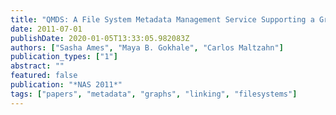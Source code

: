 ```yaml
---
title: "QMDS: A File System Metadata Management Service Supporting a Graph Data Model-based Query Language"
date: 2011-07-01
publishDate: 2020-01-05T13:33:05.982083Z
authors: ["Sasha Ames", "Maya B. Gokhale", "Carlos Maltzahn"]
publication_types: ["1"]
abstract: ""
featured: false
publication: "*NAS 2011*"
tags: ["papers", "metadata", "graphs", "linking", "filesystems"]
---
```


